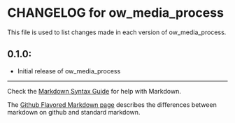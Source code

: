 # CHANGELOG for ow_media_process

This file is used to list changes made in each version of ow_media_process.

## 0.1.0:

* Initial release of ow_media_process

- - -
Check the [Markdown Syntax Guide](http://daringfireball.net/projects/markdown/syntax) for help with Markdown.

The [Github Flavored Markdown page](http://github.github.com/github-flavored-markdown/) describes the differences between markdown on github and standard markdown.

